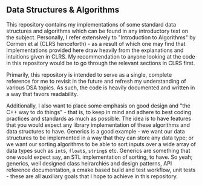 ## Data Structures & Algorithms

This repository contains my implementations of some standard data structures and algorithms which can be found in any introductory text on the subject. Personally, I refer extensively to "Introduction to Algorithms" by Cormen et al (CLRS henceforth) - as a result of which one may find that implementations provided here draw heavily from the explanations and intuitions given in CLRS. My recommendation to anyone looking at the code in this repository would be to go through the relevant sections in CLRS first.

Primarily, this repository is intended to serve as a single, complete reference for me to revisit in the future and refresh my understanding of various DSA topics. As such, the code is heavily documented and written in a way that favors readability.

Additionally, I also want to place some emphasis on good design and "the C++ way to do things" - that is, to keep in mind and adhere to best coding practices and standards as much as possible. The idea is to have features that you would expect any library implementation of these algorithms and data structures to have. Generics is a good example - we want our data structures to be implemented in a way that they can store any data type; or we want our sorting algorithms to be able to sort inputs over a wide array of data types such as `int`s, `float`s, `string`s etc. Generics are something that one would expect say, an STL implementation of sorting, to have. So yeah; generics, well designed class heirarchies and design patterns, API reference documentation, a cmake based build and test workflow, unit tests - these are all auxiliary goals that I hope to achieve in this repository.
